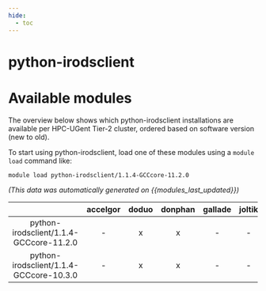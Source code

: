 ```yaml
---
hide:
  - toc
---
```


python-irodsclient
==================

# Available modules


The overview below shows which python-irodsclient installations are available per HPC-UGent Tier-2 cluster, ordered based on software version (new to old).

To start using python-irodsclient, load one of these modules using a `module load` command like:

```shell
module load python-irodsclient/1.1.4-GCCcore-11.2.0
```

*(This data was automatically generated on {{modules_last_updated}})*  

| |accelgor|doduo|donphan|gallade|joltik|shinx|
| :---: | :---: | :---: | :---: | :---: | :---: | :---: |
|python-irodsclient/1.1.4-GCCcore-11.2.0|-|x|x|-|-|-|
|python-irodsclient/1.1.4-GCCcore-10.3.0|-|x|x|-|-|-|
